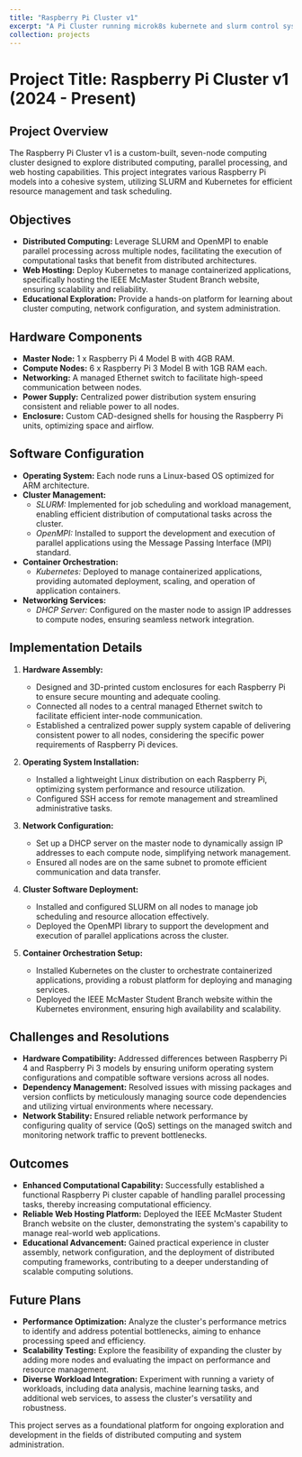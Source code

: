 ```yaml
---
title: "Raspberry Pi Cluster v1"
excerpt: "A Pi Cluster running microk8s kubernete and slurm control system<br/><img src='/images/projects/piclusterv1/1.jpg'>"
collection: projects
---
```


# Project Title: Raspberry Pi Cluster v1 (2024 - Present)

## Project Overview
The Raspberry Pi Cluster v1 is a custom-built, seven-node computing cluster designed to explore distributed computing, parallel processing, and web hosting capabilities. This project integrates various Raspberry Pi models into a cohesive system, utilizing SLURM and Kubernetes for efficient resource management and task scheduling.

## Objectives
- **Distributed Computing:** Leverage SLURM and OpenMPI to enable parallel processing across multiple nodes, facilitating the execution of computational tasks that benefit from distributed architectures.
- **Web Hosting:** Deploy Kubernetes to manage containerized applications, specifically hosting the IEEE McMaster Student Branch website, ensuring scalability and reliability.
- **Educational Exploration:** Provide a hands-on platform for learning about cluster computing, network configuration, and system administration.

## Hardware Components
- **Master Node:** 1 x Raspberry Pi 4 Model B with 4GB RAM.
- **Compute Nodes:** 6 x Raspberry Pi 3 Model B with 1GB RAM each.
- **Networking:** A managed Ethernet switch to facilitate high-speed communication between nodes.
- **Power Supply:** Centralized power distribution system ensuring consistent and reliable power to all nodes.
- **Enclosure:** Custom CAD-designed shells for housing the Raspberry Pi units, optimizing space and airflow.

## Software Configuration
- **Operating System:** Each node runs a Linux-based OS optimized for ARM architecture.
- **Cluster Management:**
  - *SLURM:* Implemented for job scheduling and workload management, enabling efficient distribution of computational tasks across the cluster.
  - *OpenMPI:* Installed to support the development and execution of parallel applications using the Message Passing Interface (MPI) standard.
- **Container Orchestration:**
  - *Kubernetes:* Deployed to manage containerized applications, providing automated deployment, scaling, and operation of application containers.
- **Networking Services:**
  - *DHCP Server:* Configured on the master node to assign IP addresses to compute nodes, ensuring seamless network integration.

## Implementation Details
1. **Hardware Assembly:**
   - Designed and 3D-printed custom enclosures for each Raspberry Pi to ensure secure mounting and adequate cooling.
   - Connected all nodes to a central managed Ethernet switch to facilitate efficient inter-node communication.
   - Established a centralized power supply system capable of delivering consistent power to all nodes, considering the specific power requirements of Raspberry Pi devices.

2. **Operating System Installation:**
   - Installed a lightweight Linux distribution on each Raspberry Pi, optimizing system performance and resource utilization.
   - Configured SSH access for remote management and streamlined administrative tasks.

3. **Network Configuration:**
   - Set up a DHCP server on the master node to dynamically assign IP addresses to each compute node, simplifying network management.
   - Ensured all nodes are on the same subnet to promote efficient communication and data transfer.

4. **Cluster Software Deployment:**
   - Installed and configured SLURM on all nodes to manage job scheduling and resource allocation effectively.
   - Deployed the OpenMPI library to support the development and execution of parallel applications across the cluster.

5. **Container Orchestration Setup:**
   - Installed Kubernetes on the cluster to orchestrate containerized applications, providing a robust platform for deploying and managing services.
   - Deployed the IEEE McMaster Student Branch website within the Kubernetes environment, ensuring high availability and scalability.

## Challenges and Resolutions
- **Hardware Compatibility:** Addressed differences between Raspberry Pi 4 and Raspberry Pi 3 models by ensuring uniform operating system configurations and compatible software versions across all nodes.
- **Dependency Management:** Resolved issues with missing packages and version conflicts by meticulously managing source code dependencies and utilizing virtual environments where necessary.
- **Network Stability:** Ensured reliable network performance by configuring quality of service (QoS) settings on the managed switch and monitoring network traffic to prevent bottlenecks.

## Outcomes
- **Enhanced Computational Capability:** Successfully established a functional Raspberry Pi cluster capable of handling parallel processing tasks, thereby increasing computational efficiency.
- **Reliable Web Hosting Platform:** Deployed the IEEE McMaster Student Branch website on the cluster, demonstrating the system's capability to manage real-world web applications.
- **Educational Advancement:** Gained practical experience in cluster assembly, network configuration, and the deployment of distributed computing frameworks, contributing to a deeper understanding of scalable computing solutions.

## Future Plans
- **Performance Optimization:** Analyze the cluster's performance metrics to identify and address potential bottlenecks, aiming to enhance processing speed and efficiency.
- **Scalability Testing:** Explore the feasibility of expanding the cluster by adding more nodes and evaluating the impact on performance and resource management.
- **Diverse Workload Integration:** Experiment with running a variety of workloads, including data analysis, machine learning tasks, and additional web services, to assess the cluster's versatility and robustness.

This project serves as a foundational platform for ongoing exploration and development in the fields of distributed computing and system administration.
